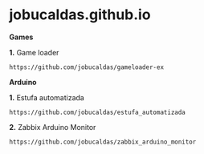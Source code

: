 jobucaldas.github.io
=========

**Games**


**1.** Game loader
```href
https://github.com/jobucaldas/gameloader-ex
```


**Arduino**


**1.** Estufa automatizada
```href
https://github.com/jobucaldas/estufa_automatizada
```

**2.** Zabbix Arduino Monitor
```href
https://github.com/jobucaldas/zabbix_arduino_monitor
```
